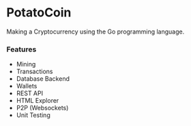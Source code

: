 # PotatoCoin

Making a Cryptocurrency using the Go programming language.


### Features

* Mining
* Transactions
* Database Backend
* Wallets
* REST API
* HTML Explorer
* P2P (Websockets)
* Unit Testing